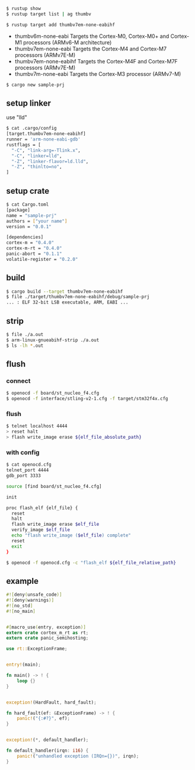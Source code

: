 
```sh
$ rustup show
$ rustup target list | ag thumbv
```


```sh
$ rustup target add thumbv7em-none-eabihf
```

* thumbv6m-none-eabi	Targets the Cortex-M0, Cortex-M0+ and Cortex-M1 processors (ARMv6-M architecture)
* thumbv7em-none-eabi	Targets the Cortex-M4 and Cortex-M7 processors (ARMv7E-M)
* thumbv7em-none-eabihf	Targets the Cortex-M4F and Cortex-M7F processors (ARMv7E-M)
* thumbv7m-none-eabi	Targets the Cortex-M3 processor (ARMv7-M)

```sh
$ cargo new sample-prj
```

## setup linker

use "lld"

```sh
$ cat .cargo/config
[target.thumbv7em-none-eabihf]
runner = 'arm-none-eabi-gdb'
rustflags = [
  "-C", "link-arg=-Tlink.x",
  "-C", "linker=lld",
  "-Z", "linker-flavor=ld.lld",
  "-Z", "thinlto=no",
]
```

## setup crate

```sh
$ cat Cargo.toml
[package]
name = "sample-prj"
authors = ["your name"]
version = "0.0.1"

[dependencies]
cortex-m = "0.4.0"
cortex-m-rt = "0.4.0"
panic-abort = "0.1.1"
volatile-register = "0.2.0"
```

## build

```sh
$ cargo build --target thumbv7em-none-eabihf
$ file ./target/thumbv7em-none-eabihf/debug/sample-prj
... : ELF 32-bit LSB executable, ARM, EABI ...
```

## strip

```sh
$ file ./a.out
$ arm-linux-gnueabihf-strip ./a.out
$ ls -lh *.out
```

## flush

### connect

```sh
$ openocd -f board/st_nucleo_f4.cfg
$ openocd -f interface/stling-v2-1.cfg -f target/stm32f4x.cfg
```

### flush

```sh
$ telnet localhost 4444
> reset halt
> flash write_image erase ${elf_file_absolute_path}
```

### with config

```sh
$ cat openocd.cfg
telnet_port 4444
gdb_port 3333

source [find board/st_nucleo_f4.cfg]

init

proc flash_elf {elf_file} {
  reset
  halt
  flash write_image erase $elf_file
  verify_image $elf_file
  echo "flash write_image ($elf_file) complete"
  reset
  exit
}

$ openocd -f openocd.cfg -c "flash_elf ${elf_file_relative_path}
```


## example

```rust
#![deny(unsafe_code)]
#![deny(warnings)]
#![no_std]
#![no_main]


#[macro_use(entry, exception)]
extern crate cortex_m_rt as rt;
extern crate panic_semihosting;

use rt::ExceptionFrame;


entry!(main);

fn main() -> ! {
    loop {}
}


exception!(HardFault, hard_fault);

fn hard_fault(ef: &ExceptionFrame) -> ! {
    panic!("{:#?}", ef);
}


exception!(*, default_handler);

fn default_handler(irqn: i16) {
    panic!("unhandled exception (IRQn={})", irqn);
}
```
